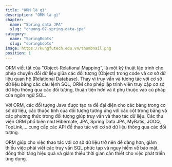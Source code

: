 ```yaml
---
title: "ORM là gì"
description: "ORM là gì"
chapter:
  name: "Spring data JPA"
  slug: "chuong-07-spring-data-jpa"
category:
  name: "SpringBoots"
  slug: "springboots"
image: https://kungfutech.edu.vn/thumbnail.png
position: 1
---
```


ORM viết tắt của "Object-Relational Mapping", là một kỹ thuật lập trình cho phép chuyển đổi dữ liệu giữa các đối tượng (Object) trong code và cơ sở dữ liệu quan hệ (Relational Database). Thay vì truy vấn và tương tác với cơ sở dữ liệu bằng các câu lệnh SQL, ORM cho phép lập trình viên truy cập cơ sở dữ liệu thông qua các đối tượng, thuận tiện hơn và ít phụ thuộc vào cú pháp của ngôn ngữ SQL.

Với ORM, các đối tượng Java được tạo ra để đại diện cho các bảng trong cơ sở dữ liệu, các thuộc tính của đối tượng tương ứng với các cột trong bảng và các phương thức trong đối tượng giúp truy vấn và thao tác dữ liệu. Các thư viện ORM phổ biến như Hibernate, JPA, Spring Data JPA, MyBatis, JOOQ, TopLink,... cung cấp các API để thao tác với cơ sở dữ liệu thông qua các đối tượng.

ORM giúp cho việc thao tác với cơ sở dữ liệu trở nên dễ dàng hơn, giảm thiểu việc phải viết các truy vấn SQL phức tạp và nguy hiểm về bảo mật, đồng thời tăng hiệu quả và giảm thiểu thời gian cần thiết cho việc phát triển ứng dụng.

